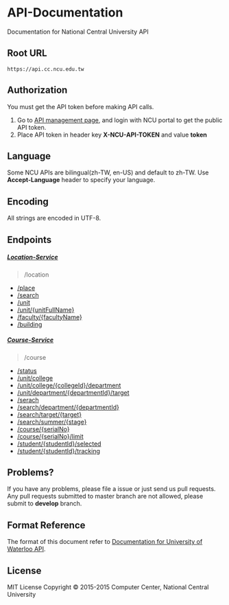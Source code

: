 # API-Documentation
Documentation for National Central University API

## Root URL
```
https://api.cc.ncu.edu.tw
```

## Authorization
You must get the API token before making API calls. 

1.  Go to [API management page], and login with NCU portal to get the public API token.
2.  Place API token in header key **X-NCU-API-TOKEN** and value **token**

## Language
Some NCU APIs are bilingual(zh-TW, en-US) and default to zh-TW. Use **Accept-Language** header to specify your language.

## Encoding
All strings are encoded in UTF-8.

## Endpoints
##### [Location-Service]
> /location
- [/place](location-service/place.md)
- [/search](location-service/search.md)
- [/unit](location-service/unit.md)
- [/unit/{unitFullName}](location-service/unit_unitName.md)
- [/faculty/{facultyName}](location-service/faculty.md)
- [/building](location-service/building.md)

##### [Course-Service]
> /course
- [/status](course-service/status.md)
- [/unit/college](course-service/unit/college.md)
- [/unit/college/{collegeId}/department](course-service/unit/college_department.md)
- [/unit/department/{departmentId}/target](course-service/unit/department_target.md)
- [/serach](course-service/search/search.md)
- [/search/department/{departmentId}](course-service/search/department.md)
- [/search/target/{target}](course-service/search/target.md)
- [/search/summer/{stage}](course-service/search/summer.md)
- [/course/{serialNo}](course-service/course/course.md)
- [/course/{serialNo}/limit](course-service/course/limit.md)
- [/student/{studentId}/selected](course-service/student/selected.md)
- [/student/{studentId}/tracking](course-service/student/tracking.md)

## Problems?
If you have any problems, please file a issue or just send us pull requests.
Any pull requests submitted to master branch are not allowed, please submit to **develop** branch.

## Format Reference
The format of this document refer to [Documentation for University of Waterloo API](https://github.com/uWaterloo/api-documentation).

## License
MIT License Copyright © 2015-2015 Computer Center, National Central University

[API management page]:https://api.cc.ncu.edu.tw/manage
[Location-Service]:https://github.com/NCU-CC/Location-Service
[Course-Service]:https://github.com/NCU-CC/Course-Service